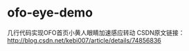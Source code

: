 # ofo-eye-demo
几行代码实现OFO首页小黄人眼睛加速感应转动
CSDN原文链接：http://blog.csdn.net/kebi007/article/details/74856836
